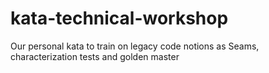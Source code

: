 # kata-technical-workshop
Our personal kata to train on legacy code notions as Seams, characterization tests and golden master
